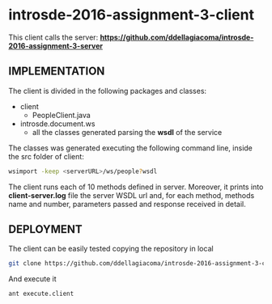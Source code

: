 # introsde-2016-assignment-3-client

This client calls the server: **https://github.com/ddellagiacoma/introsde-2016-assignment-3-server**

## IMPLEMENTATION
The client is divided in the following packages and classes:

* client
  * PeopleClient.java
* introsde.document.ws
  * all the classes generated parsing the **wsdl** of the service
  
The classes was generated executing the following command line, inside the src folder of client:
```sh
wsimport -keep <serverURL>/ws/people?wsdl
```

The client runs each of 10 methods defined in server.
Moreover, it prints into **client-server.log** file the server WSDL url and, for each method, methods name and number, parameters passed and response received in detail.


## DEPLOYMENT

The client can be easily tested copying the repository in local
```sh
git clone https://github.com/ddellagiacoma/introsde-2016-assignment-3-client
```

And execute it
```sh
ant execute.client
```
